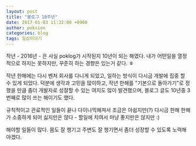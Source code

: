 ```yaml
---
layout: post
title: "블로그 10주년"
date: 2017-01-03 11:32:00 +0900
author: poksion
categories: blog
tags: 일상이야기
---
```


작년 - 2016년 - 은 사실 poklog가 시작된지 10년이 되는 해였다. 내가 어떤일을 열정적으로 하지는 못하지만, 꾸준히 하는 경향은 있는거 같다. ㅎ

작년 한해에는 다시 벤처 회사를 다니게 되었고, 일하는 방식이 다시금 개발에 집중 할 수 있게 되었다. 덕분에 생각과 고민을 많이하고, 작년 한해를 "기본으로 돌아가기"로 정했을 만큼 좀더 개발자로 성잘할 수 있는 여지도 많이 발견했으며, 블로그 글도 10년중 3번째로 많이 쓰는 해이기도 했다.

규칙적이고 관료적인 일들이 끝나 다이나믹해져서 조금은 아쉽지만(?) 다시금 한해 한해가 소중하게 되어 싫지만은 않다 - 할일에 치여서 마냥 좋지만은 않지만 :)

해야할 일들이 많다. 몸도 잘 챙기고 주변도 잘 챙기면서 좀더 성장할 수 있도록 노력해야겠다.

